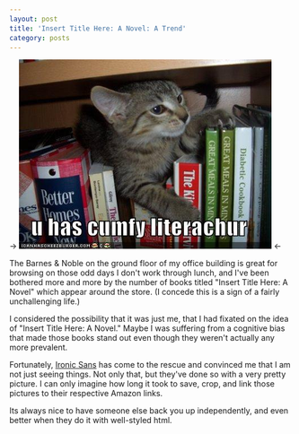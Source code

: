 ```yaml
---
layout: post
title: 'Insert Title Here: A Novel: A Trend'
category: posts
---
```


-> ![U Has Cumfy Lit](/images/ihascumfylit.jpg) <-

The Barnes & Noble on the ground floor of my office building is great for browsing on those odd days I don't work through lunch, and I've been bothered more and more by the number of books titled "Insert Title Here: A Novel" which appear around the store.  (I concede this is a sign of a fairly unchallenging life.)

I considered the possibility that it was just me, that I had fixated on the idea of "Insert Title Here: A Novel."  Maybe I was suffering from a cognitive bias that made those books stand out even though they weren't actually any more prevalent.

Fortunately, <a href="http://www.ironicsans.com/2007/09/book_trend_a_novel.html">Ironic Sans</a> has come to the rescue and convinced me that I am not just seeing things. Not only that, but they've done so with a very pretty picture.  I can only imagine how long it took to save, crop, and link those pictures to their respective Amazon links.

Its always nice to have someone else back you up independently, and even better when they do it with well-styled html.